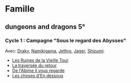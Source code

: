 # Famille

## dungeons and dragons 5° 
### Cycle 1 : Campagne "Sous le regard des Abysses"
Avec: [Draky](https://github.com/Kavekha/jdr/wiki/Draky), [Namikigama](https://github.com/Kavekha/jdr/wiki/Namikigama), [Jethro](https://github.com/Kavekha/jdr/wiki/Jethro), [Jager](https://github.com/Kavekha/jdr/wiki/Jager), [Shizumi](https://github.com/Kavekha/jdr/wiki/Shizumi).
- [Les Ruines de la Vieille Tour](https://github.com/Kavekha/jdr/wiki/Les-ruines-de-la-vieille-tour)
- [La traversée du retour](https://github.com/Kavekha/jdr/wiki/La-travers%C3%A9e-du-retour)
- [De l'Abime il vous regarde](https://github.com/Kavekha/jdr/wiki/De-l'Abime-il-vous-regarde)
- [Les choses d'En dessous](https://github.com/Kavekha/jdr/wiki/Les-Choses-d'en-dessous)
